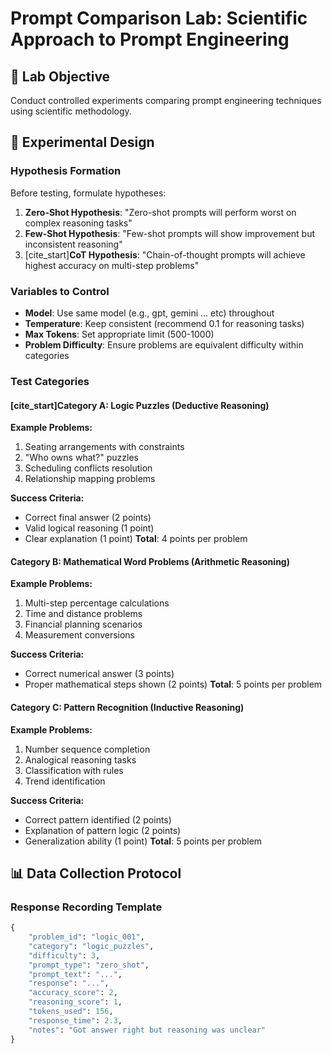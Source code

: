 # Prompt Comparison Lab: Scientific Approach to Prompt Engineering

## 🔬 Lab Objective
Conduct controlled experiments comparing prompt engineering techniques using scientific methodology.

## 🧪 Experimental Design

### Hypothesis Formation
Before testing, formulate hypotheses:
1. **Zero-Shot Hypothesis**: "Zero-shot prompts will perform worst on complex reasoning tasks"
2. **Few-Shot Hypothesis**: "Few-shot prompts will show improvement but inconsistent reasoning"
3. [cite_start]**CoT Hypothesis**: "Chain-of-thought prompts will achieve highest accuracy on multi-step problems" 

### Variables to Control
- **Model**: Use same model (e.g., gpt, gemini ... etc) throughout
- **Temperature**: Keep consistent (recommend 0.1 for reasoning tasks)
- **Max Tokens**: Set appropriate limit (500-1000)
- **Problem Difficulty**: Ensure problems are equivalent difficulty within categories

### Test Categories

#### [cite_start]Category A: Logic Puzzles (Deductive Reasoning) 
**Example Problems:**
1. Seating arrangements with constraints
2. "Who owns what?" puzzles  
3. Scheduling conflicts resolution
4. Relationship mapping problems

**Success Criteria:**
- Correct final answer (2 points)
- Valid logical reasoning (1 point)
- Clear explanation (1 point)
**Total**: 4 points per problem

#### Category B: Mathematical Word Problems (Arithmetic Reasoning)
**Example Problems:**
1. Multi-step percentage calculations
2. Time and distance problems
3. Financial planning scenarios
4. Measurement conversions

**Success Criteria:**
- Correct numerical answer (3 points)
- Proper mathematical steps shown (2 points)
**Total**: 5 points per problem

#### Category C: Pattern Recognition (Inductive Reasoning)
**Example Problems:**
1. Number sequence completion
2. Analogical reasoning tasks
3. Classification with rules
4. Trend identification

**Success Criteria:**
- Correct pattern identified (2 points)
- Explanation of pattern logic (2 points)
- Generalization ability (1 point)
**Total**: 5 points per problem

## 📊 Data Collection Protocol

### Response Recording Template
```python
{
    "problem_id": "logic_001",
    "category": "logic_puzzles", 
    "difficulty": 3,
    "prompt_type": "zero_shot",
    "prompt_text": "...",
    "response": "...",
    "accuracy_score": 2,
    "reasoning_score": 1,
    "tokens_used": 156,
    "response_time": 2.3,
    "notes": "Got answer right but reasoning was unclear"
}
